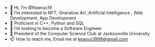 - 👋 Hi, I’m @Keanuc19
- 👀 I’m interested in NFT, Gnerative Art ,Artificial Intelligence , Web Development, App Development
- 🌱 Proficient in C++, Python and SQL
- 💞️ I’m looking to become a Software Engineer
- 🍕 President of the Computer Science Club at Jacksonville University
- 📫 How to reach me, Email me at keanuc1999@gmail.com

<!---
Keanuc19/Keanuc19 is a ✨ special ✨ repository because its `README.md` (this file) appears on your GitHub profile.
You can click the Preview link to take a look at your changes.
--->
